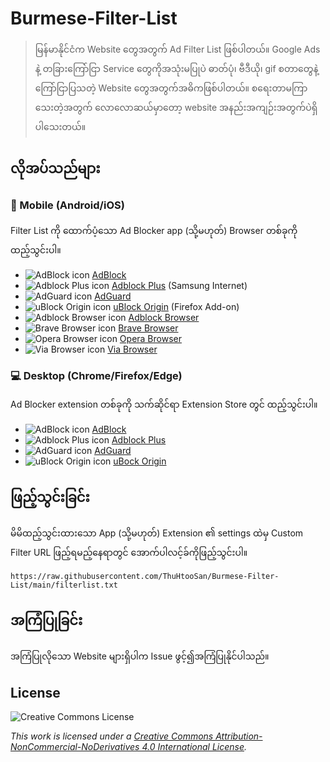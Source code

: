 
# Burmese-Filter-List

> မြန်မာနိုင်ငံက Website တွေအတွက် Ad Filter List ဖြစ်ပါတယ်။ Google Ads နဲ့ တခြားကြော်ငြာ Service တွေကိုအသုံးမပြုပဲ ဓာတ်ပုံ၊ ဗီဒီယို၊ gif စတာတွေနဲ့ ကြော်ငြာပြသတဲ့ Website တွေအတွက်အဓိကဖြစ်ပါတယ်။ စရေးတာမကြာသေးတဲ့အတွက် လောလောဆယ်မှာတော့ website အနည်းအကျဉ်းအတွက်ပဲရှိပါသေးတယ်။ 

## လိုအပ်သည်များ

### :iphone: Mobile (Android/iOS)

Filter List ကို ထောက်ပံ့သော Ad Blocker app (သို့မဟုတ်) Browser တစ်ခုကိုထည့်သွင်းပါ။

* ![AdBlock icon](https://i.ibb.co/0JmF92G/unnamed.png) [AdBlock](https://getadblock.com/)
* ![Adblock Plus icon](https://i.ibb.co/PmXbtw0/adblock-plus-logo.png) [Adblock Plus](https://play.google.com/store/apps/details?id=org.adblockplus.adblockplussbrowser) (Samsung Internet)
* ![AdGuard icon](https://i.ibb.co/Fb8X8YF/favicon.png) [AdGuard](https://adguard.com) 
* ![uBlock Origin icon](https://ublockorigin.com/img/favicons/favicon-16x16.png) [uBlock Origin](https://addons.mozilla.org/en-US/android/addon/ublock-origin/) (Firefox Add-on)
* ![Adblock Browser icon](https://i.ibb.co/MpjG4tz/favicon-1.png) [Adblock Browser](https://adblockbrowser.org/)
* ![Brave Browser icon](https://i.ibb.co/FqmPW8W/brave-favicon.png) [Brave Browser](https://brave.com/download/)
* ![Opera Browser icon](https://i.ibb.co/qWhs6r2/favicon-12c955371a4b-1.png) [Opera Browser](https://www.opera.com/mobile)
* ![Via Browser icon](https://i.ibb.co/t4RRvGw/via-logo.png) [Via Browser](https://viayoo.com/en/)

### :computer: Desktop (Chrome/Firefox/Edge)

Ad Blocker extension တစ်ခုကို သက်ဆိုင်ရာ Extension Store တွင် ထည့်သွင်းပါ။

* ![AdBlock icon](https://i.ibb.co/0JmF92G/unnamed.png) [AdBlock](https://getadblock.com/)
* ![Adblock Plus icon](https://i.ibb.co/PmXbtw0/adblock-plus-logo.png) [Adblock Plus](https://adblockplus.org/)
* ![AdGuard icon](https://i.ibb.co/Fb8X8YF/favicon.png) [AdGuard](https://adguard.com/)
* ![uBlock Origin icon](https://ublockorigin.com/img/favicons/favicon-16x16.png) [uBock Origin](https://ublockorigin.com/)

## ဖြည့်သွင်းခြင်း

မိမိထည့်သွင်းထားသော App (သို့မဟုတ်) Extension ၏ settings ထဲမှ Custom Filter URL ဖြည့်ရမည့်နေရာတွင် အောက်ပါလင့်ခ်ကိုဖြည့်သွင်းပါ။
```
https://raw.githubusercontent.com/ThuHtooSan/Burmese-Filter-List/main/filterlist.txt
```

## အကြံပြုခြင်း

အကြံပြုလိုသော Website များရှိပါက Issue ဖွင့်၍အကြံပြုနိုင်ပါသည်။

## License

![Creative Commons License](https://i.creativecommons.org/l/by-nc-nd/4.0/88x31.png)

*This work is licensed under a [Creative Commons Attribution-NonCommercial-NoDerivatives 4.0 International License](https://creativecommons.org/licenses/by-nc-nd/4.0/).*
